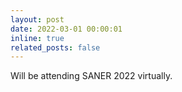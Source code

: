 ```yaml
---
layout: post
date: 2022-03-01 00:00:01
inline: true
related_posts: false
---
```


Will be attending SANER 2022 virtually.